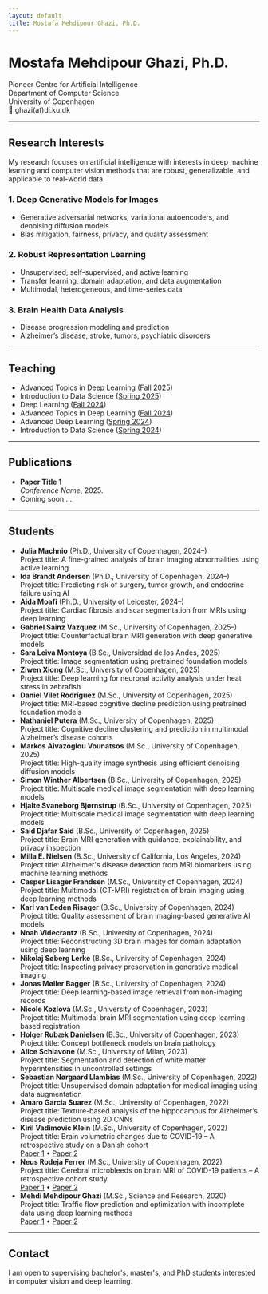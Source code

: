 ```yaml
---
layout: default
title: Mostafa Mehdipour Ghazi, Ph.D.
---
```


# Mostafa Mehdipour Ghazi, Ph.D.

Pioneer Centre for Artificial Intelligence  
Department of Computer Science  
University of Copenhagen  
📧 ghazi(at)di.ku.dk

---

## Research Interests

My research focuses on artificial intelligence with interests in deep machine learning and computer vision methods that are robust, generalizable, and applicable to real-world data. 

### 1. Deep Generative Models for Images
- Generative adversarial networks, variational autoencoders, and denoising diffusion models  
- Bias mitigation, fairness, privacy, and quality assessment  

### 2. Robust Representation Learning
- Unsupervised, self-supervised, and active learning
- Transfer learning, domain adaptation, and data augmentation
- Multimodal, heterogeneous, and time-series data  

### 3. Brain Health Data Analysis
- Disease progression modeling and prediction
- Alzheimer’s disease, stroke, tumors, psychiatric disorders

---

## Teaching

- Advanced Topics in Deep Learning ([Fall 2025](https://kurser.ku.dk/course/ndak24003u/2025-2026))  
- Introduction to Data Science ([Spring 2025](https://kurser.ku.dk/course/ndak16003u))  
- Deep Learning ([Fall 2024](https://kurser.ku.dk/course/ndak24002u/2024-2025))  
- Advanced Topics in Deep Learning ([Fall 2024](https://kurser.ku.dk/course/ndak24003u/2024-2025))  
- Advanced Deep Learning ([Spring 2024](https://kurser.ku.dk/course/ndak22002u/2023-2024))  
- Introduction to Data Science ([Spring 2024](https://kurser.ku.dk/course/ndak16003u/2024-2025))    

---

## Publications

- **Paper Title 1**  
  *Conference Name*, 2025.
- Coming soon ...

---

## Students

- **Julia Machnio** (Ph.D., University of Copenhagen, 2024–)  
  Project title: A fine-grained analysis of brain imaging abnormalities using active learning  
- **Ida Brandt Andersen** (Ph.D., University of Copenhagen, 2024–)  
  Project title: Predicting risk of surgery, tumor growth, and endocrine failure using AI  
- **Aida Moafi** (Ph.D., University of Leicester, 2024–)  
  Project title: Cardiac fibrosis and scar segmentation from MRIs using deep learning
- **Gabriel Sainz Vazquez** (M.Sc., University of Copenhagen, 2025–)  
  Project title: Counterfactual brain MRI generation with deep generative models  
- **Sara Leiva Montoya** (B.Sc., Universidad de los Andes, 2025)  
  Project title: Image segmentation using pretrained foundation models  
- **Ziwen Xiong** (M.Sc., University of Copenhagen, 2025)  
  Project title: Deep learning for neuronal activity analysis under heat stress in zebrafish  
- **Daniel Vilet Rodríguez** (M.Sc., University of Copenhagen, 2025)  
  Project title: MRI-based cognitive decline prediction using pretrained foundation models  
- **Nathaniel Putera** (M.Sc., University of Copenhagen, 2025)  
  Project title: Cognitive decline clustering and prediction in multimodal Alzheimer’s disease cohorts  
- **Markos Aivazoglou Vounatsos** (M.Sc., University of Copenhagen, 2025)  
  Project title: High-quality image synthesis using efficient denoising diffusion models  
- **Simon Winther Albertsen** (B.Sc., University of Copenhagen, 2025)  
  Project title: Multiscale medical image segmentation with deep learning models  
- **Hjalte Svaneborg Bjørnstrup** (B.Sc., University of Copenhagen, 2025)  
  Project title: Multiscale medical image segmentation with deep learning models  
- **Said Djafar Said** (B.Sc., University of Copenhagen, 2025)  
  Project title: Brain MRI generation with guidance, explainability, and privacy inspection  
- **Milla E. Nielsen** (B.Sc., University of California, Los Angeles, 2024)  
  Project title: Alzheimer's disease detection from MRI biomarkers using machine learning methods  
- **Casper Lisager Frandsen** (M.Sc., University of Copenhagen, 2024)  
  Project title: Multimodal (CT-MRI) registration of brain imaging using deep learning methods
- **Karl van Eeden Risager** (B.Sc., University of Copenhagen, 2024)  
  Project title: Quality assessment of brain imaging-based generative AI models  
- **Noah Videcrantz** (B.Sc., University of Copenhagen, 2024)  
  Project title: Reconstructing 3D brain images for domain adaptation using deep learning  
- **Nikolaj Søberg Lerke** (B.Sc., University of Copenhagen, 2024)  
  Project title: Inspecting privacy preservation in generative medical imaging  
- **Jonas Møller Bagger** (B.Sc., University of Copenhagen, 2024)  
  Project title: Deep learning-based image retrieval from non-imaging records  
- **Nicole Kozlová** (M.Sc., University of Copenhagen, 2023)  
  Project title: Multimodal brain MRI segmentation using deep learning-based registration  
- **Holger Rubæk Danielsen** (B.Sc., University of Copenhagen, 2023)  
  Project title: Concept bottleneck models on brain pathology  
- **Alice Schiavone** (M.Sc., University of Milan, 2023)  
  Project title: Segmentation and detection of white matter hyperintensities in uncontrolled settings  
- **Sebastian Nørgaard Llambias** (M.Sc., University of Copenhagen, 2022)  
  Project title: Unsupervised domain adaptation for medical imaging using data augmentation  
- **Amaro Garcia Suarez** (M.Sc., University of Copenhagen, 2022)  
  Project title: Texture-based analysis of the hippocampus for Alzheimer’s disease prediction using 2D CNNs  
- **Kiril Vadimovic Klein** (M.Sc., University of Copenhagen, 2022)  
  Project title: Brain volumetric changes due to COVID-19 – A retrospective study on a Danish cohort  
  [Paper 1](https://www.rsna.org/-/media/files/rsna/annual-meeting/future-and-past-meetings/rsna-2023-meeting-program.pdf#page=2275) • [Paper 2](https://doi.org/10.1101/2025.03.19.25324239)  
- **Neus Rodeja Ferrer** (M.Sc., University of Copenhagen, 2022)  
  Project title: Cerebral microbleeds on brain MRI of COVID-19 patients – A retrospective cohort study  
  [Paper 1](https://doi.org/10.1109/ISBI53787.2023.10230832) • [Paper 2](https://doi.org/10.1093/braincomms/fcae127)  
- **Mehdi Mehdipour Ghazi** (M.Sc., Science and Research, 2020)  
  Project title: Traffic flow prediction and optimization with incomplete data using deep learning methods  
  [Paper 1](https://doi.org/10.48550/arXiv.2204.10222) • [Paper 2](https://ceur-ws.org/Vol-3497/paper-130.pdf)  

---


## Contact

I am open to supervising bachelor's, master's, and PhD students interested in computer vision and deep learning.
